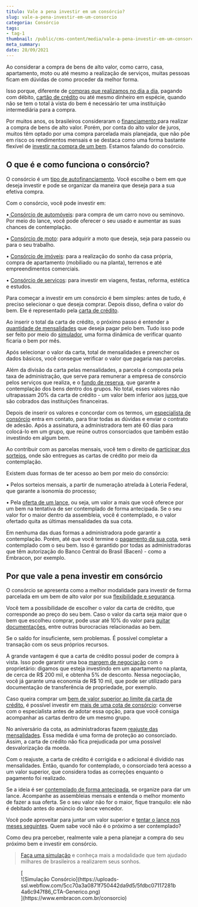 ```yaml
---
titulo: Vale a pena investir em um consórcio?
slug: vale-a-pena-investir-em-um-consorcio
categoria: Consórcio
tags:
- tag-1
thumbnail: /public/cms-content/media/vale-a-pena-investir-em-um-consorcio.jpg
meta_summary: 
date: 28/09/2021
---
```

Ao considerar a compra de bens de alto valor, como carro, casa, apartamento, moto ou até mesmo a realização de serviços, muitas pessoas ficam em dúvidas de como proceder da melhor forma.

Isso porque, diferente de [compras que realizamos no dia a dia](https://www.embracon.com.br/blog/como-economizar-nas-contas-de-casa-em-tempos-de-crise-economica), pagando com débito, [cartão de crédito](https://www.embracon.com.br/blog/divida-de-cartao-de-credito-como-sair-dela-e-nao-entrar-mais) ou até mesmo dinheiro em espécie, quando não se tem o total à vista do bem é necessário ter uma instituição intermediária para a compra.

Por muitos anos, os brasileiros consideraram o [financiamento ](https://www.embracon.com.br/blog/financiamento-ou-consorcio-o-que-e-melhor-na-compra-de-um-imovel)para realizar a compra de bens de alto valor. Porém, por conta do alto valor de juros, muitos têm optado por uma compra parcelada mais planejada, que não põe em risco os rendimentos mensais e se destaca como uma forma bastante flexível de [investir na compra de um bem](https://www.embracon.com.br/blog/8-motivos-que-comprovam-que-consorcio-e-investimento). Estamos falando do consórcio.

O que é e como funciona o consórcio?
------------------------------------

O consórcio é um [tipo de autofinanciamento](https://www.embracon.com.br/blog/autofinanciamento-o-que-e-e-como-um-consorcio-pode-ajuda-lo). Você escolhe o bem em que deseja investir e pode se organizar da maneira que deseja para a sua efetiva compra.

Com o consórcio, você pode investir em:

 •[ Consórcio de automóveis](https://www.embracon.com.br/blog/guia-completo-para-a-compra-do-primeiro-carro): para compra de um carro novo ou seminovo. Por meio do lance, você pode oferecer o seu usado e aumentar as suas chances de contemplação.

 • [Consórcio de moto](https://www.embracon.com.br/blog/guia-completo-de-como-comprar-uma-moto-com-consorcio): para adquirir a moto que deseja, seja para passeio ou para o seu trabalho.

 • [Consórcio de imóveis](https://www.embracon.com.br/blog/guia-completo-consorcio-imobiliario): para a realização do sonho da casa própria, compra de apartamento (mobiliado ou na planta), terrenos e até empreendimentos comerciais.

 • [Consórcio de serviços](https://www.embracon.com.br/blog/consorcio-de-servicos-tudo-o-que-voce-precisa-saber-sobre-o-assunto): para investir em viagens, festas, reforma, estética e estudos.

Para começar a investir em um consórcio é bem simples: antes de tudo, é preciso selecionar o que deseja comprar. Depois disso, defina o valor do bem. Ele é representado pela [carta de crédito](https://www.embracon.com.br/blog/tudo-o-que-voce-precisa-saber-sobre-a-carta-de-credito-de-consorcios).

Ao inserir o total da carta de crédito, o próximo passo é entender a [quantidade de mensalidades](https://www.embracon.com.br/blog/11-coisas-que-voce-precisa-saber-sobre-a-parcela-do-consorcio) que deseja pagar pelo bem. Tudo isso pode ser feito por meio do [simulador](https://www.embracon.com.br/blog/entenda-a-importancia-de-fazer-uma-simulacao-antes-de-contratar-um-consorcio), uma forma dinâmica de verificar quanto ficaria o bem por mês.

Após selecionar o valor da carta, total de mensalidades e preencher os dados básicos, você consegue verificar o valor que pagaria nas parcelas.

Além da divisão da carta pelas mensalidades, a parcela é composta pela taxa de administração, que serve para remunerar a empresa de consórcio pelos serviços que realiza, e o [fundo de reserva](https://www.embracon.com.br/blog/entenda-como-funciona-a-devolucao-do-fundo-de-reserva), que garante a contemplação dos bens dentro dos grupos. No total, esses valores não ultrapassam 20% da carta de crédito - um valor bem inferior aos [juros ](https://www.embracon.com.br/blog/consorcio-nao-tem-juros-entenda)que são cobrados das instituições financeiras.

Depois de inserir os valores e concordar com os termos, um [especialista de consórcio](https://www.embracon.com.br/blog/tudo-o-que-voce-precisa-saber-sobre-a-importancia-de-um-consultor-de-consorcio) entra em contato, para tirar todas as dúvidas e enviar o contrato de adesão. Após a assinatura, a administradora tem até 60 dias para colocá-lo em um grupo, que reúne outros consorciados que também estão investindo em algum bem.

Ao contribuir com as parcelas mensais, você tem o direito de [participar dos sorteios](https://www.embracon.com.br/blog/assembleia-de-consorcio-como-funciona), onde são entregues as cartas de crédito por meio da contemplação.

Existem duas formas de ter acesso ao bem por meio do consórcio:

 • Pelos sorteios mensais, a partir de numeração atrelada à Loteria Federal, que garante a isonomia do processo;

 • Pela [oferta de um lance](https://www.embracon.com.br/blog/como-funcionam-os-tipos-de-lances-no-consorcio), ou seja, um valor a mais que você oferece por um bem na tentativa de ser contemplado de forma antecipada. Se o seu valor for o maior dentro da assembleia, você é contemplado, e o valor ofertado quita as últimas mensalidades da sua cota.

Em nenhuma das duas formas a administradora pode garantir a contemplação. Porém, até que você termine o [pagamento da sua cota](https://www.embracon.com.br/blog/entenda-o-que-e-e-como-funciona-uma-cota-de-consorcio), será contemplado com o seu bem. Isso é garantido por todas as administradoras que têm autorização do Banco Central do Brasil (Bacen) - como a Embracon, por exemplo.

Por que vale a pena investir em consórcio
-----------------------------------------

O consórcio se apresenta como a melhor modalidade para investir de forma parcelada em um bem de alto valor por sua [flexibilidade e segurança](https://www.embracon.com.br/blog/consorcio-e-seguro-saiba-mais).

Você tem a possibilidade de escolher o valor da carta de crédito, que corresponde ao preço do seu bem. Caso o valor da carta seja maior que o bem que escolheu comprar, pode usar até 10% do valor para [quitar documentações](https://www.embracon.com.br/blog/qual-e-a-documentacao-necessaria-para-a-compra-de-um-imovel), entre outras burocracias relacionadas ao bem.

Se o saldo for insuficiente, sem problemas. É possível completar a transação com os seus próprios recursos.

A grande vantagem é que a carta de crédito possui poder de compra à vista. Isso pode garantir uma boa [margem de negociação](https://www.embracon.com.br/blog/4-dicas-para-conseguir-uma-boa-negociacao-na-hora-de-adquirir-o-seu-bem) com o proprietário: digamos que esteja investindo em um apartamento na planta, de cerca de R$ 200 mil, e obtenha 5% de desconto. Nessa negociação, você já garante uma economia de R$ 10 mil, que pode ser utilizado para documentação de transferência de propriedade, por exemplo.

Caso queira comprar um [bem de valor superior ao limite da carta de crédito](https://www.embracon.com.br/blog/e-possivel-comprar-um-bem-maior-do-que-minha-carta-de-credito-a-embracon-responde), é possível investir em [mais de uma cota de consórcio](https://www.embracon.com.br/blog/afinal-posso-fazer-mais-de-um-consorcio-ao-mesmo-tempo-entenda): converse com o especialista antes de adotar essa opção, para que você consiga acompanhar as cartas dentro de um mesmo grupo.

No aniversário da cota, as administradoras fazem [reajuste das mensalidades](https://www.embracon.com.br/blog/reajuste-consorcio-como-e-feito). Essa medida é uma forma de proteção ao consorciado. Assim, a carta de crédito não fica prejudicada por uma possível desvalorização da moeda.

Com o reajuste, a carta de crédito é corrigida e o adicional é dividido nas mensalidades. Então, quando for contemplado, o consorciado terá acesso a um valor superior, que considera todas as correções enquanto o pagamento foi realizado.

Se a ideia é ser [contemplado de forma antecipada](https://www.embracon.com.br/blog/antecipar-parcelas-do-consorcio-vale-a-pena), se organize para dar um lance. Acompanhe as assembleias mensais e entenda o melhor momento de fazer a sua oferta. Se o seu valor não for o maior, fique tranquilo: ele não é debitado antes do anúncio do lance vencedor.

Você pode aproveitar para juntar um valor superior e [tentar o lance nos meses seguintes](https://www.embracon.com.br/blog/como-fazer-oferta-de-lance-em-consorcio). Quem sabe você não é o próximo a ser contemplado?

Como deu pra perceber, realmente vale a pena planejar a compra do seu próximo bem e investir em consórcio.

> [Faça uma simulação](https://www.embracon.com.br/consorcio) e conheça mais a modalidade que tem ajudado milhares de brasileiros a realizarem seus sonhos.

<figure class="w-richtext-figure-type-image w-richtext-align-center">[<div>![Simulação Consórcio](https://uploads-ssl.webflow.com/5cc70a3a0871f750442da9d5/5fdbc07117281b4a6c947f86_CTA-Generico.png)</div>](https://www.embracon.com.br/consorcio)</figure>
